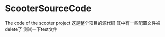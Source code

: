 ScooterSourceCode
=================

The code of the scooter project
这是整个项目的源代码
其中有一些配置文件被delete了
测试一下test文件
